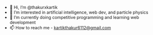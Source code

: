 - 👋 Hi, I’m @thakurxkartik
- 👀 I’m interested in artificial intelligence, web dev, and particle physics
- 🌱 I’m currently doing competitive programming and learning web development
- 📫 How to reach me - kartikthakur6112@gmail.com

<!---
thakurxkartik/thakurxkartik is a ✨ special ✨ repository because its `README.md` (this file) appears on your GitHub profile.
You can click the Preview link to take a look at your changes.
--->
